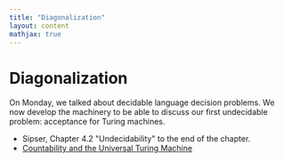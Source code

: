 ```yaml
---
title: "Diagonalization"
layout: content
mathjax: true
---
```


# Diagonalization

On Monday, we talked about decidable language decision problems.
We now develop the machinery to be able to discuss our first undecidable problem: acceptance for Turing machines.

+ Sipser, Chapter 4.2 "Undecidability" to the end of the chapter.
+ [Countability and the Universal Turing Machine](https://www.youtube.com/watch?v=kvQu3jaM8hQ)
